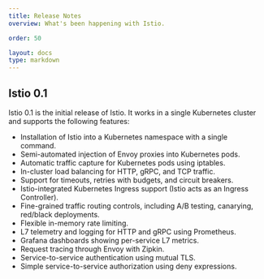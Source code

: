 ```yaml
---
title: Release Notes
overview: What's been happening with Istio.

order: 50

layout: docs
type: markdown
---
```


## Istio 0.1

Istio 0.1 is the initial release of Istio. It works in a single Kubernetes cluster and supports the following features:
- Installation of Istio into a Kubernetes namespace with a single command.
- Semi-automated injection of Envoy proxies into Kubernetes pods.
- Automatic traffic capture for Kubernetes pods using iptables.
- In-cluster load balancing for HTTP, gRPC, and TCP traffic.
- Support for timeouts, retries with budgets, and circuit breakers.
- Istio-integrated Kubernetes Ingress support (Istio acts as an Ingress Controller).
- Fine-grained traffic routing controls, including A/B testing, canarying, red/black deployments.
- Flexible in-memory rate limiting.
- L7 telemetry and logging for HTTP and gRPC using Prometheus.
- Grafana dashboards showing per-service L7 metrics.
- Request tracing through Envoy with Zipkin.
- Service-to-service authentication using mutual TLS.
- Simple service-to-service authorization using deny expressions.
